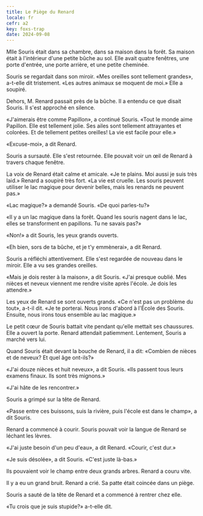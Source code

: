 ```yaml
---
title: Le Piège du Renard
locale: fr
cefr: a2
key: foxs-trap
date: 2024-09-08
---
```


Mlle Souris était dans sa chambre, dans sa maison dans la forêt. Sa maison était à l'intérieur d'une petite bûche au sol. Elle avait quatre fenêtres, une porte d'entrée, une porte arrière, et une petite cheminée.

Souris se regardait dans son miroir. «Mes oreilles sont tellement grandes», a-t-elle dit tristement. «Les autres animaux se moquent de moi.» Elle a soupiré.

Dehors, M. Renard passait près de la bûche. Il a entendu ce que disait Souris. Il s'est approché en silence.

«J'aimerais être comme Papillon», a continué Souris. «Tout le monde aime Papillon. Elle est tellement jolie. Ses ailes sont tellement attrayantes et colorées. Et de tellement petites oreilles! La vie est facile pour elle.»

«Excuse-moi», a dit Renard.

Souris a sursauté. Elle s'est retournée. Elle pouvait voir un œil de Renard à travers chaque fenêtre.

La voix de Renard était calme et amicale. «Je te plains. Moi aussi je suis très laid.» Renard a soupiré très fort. «La vie est cruelle. Les souris peuvent utiliser le lac magique pour devenir belles, mais les renards ne peuvent pas.»

«Lac magique?» a demandé Souris. «De quoi parles-tu?»

«Il y a un lac magique dans la forêt. Quand les souris nagent dans le lac, elles se transforment en papillons. Tu ne savais pas?»

«Non!» a dit Souris, les yeux grands ouverts.

«Eh bien, sors de ta bûche, et je t'y emmènerai», a dit Renard.

Souris a réfléchi attentivement. Elle s'est regardée de nouveau dans le miroir. Elle a vu ses grandes oreilles.

«Mais je dois rester à la maison», a dit Souris. «J'ai presque oublié. Mes nièces et neveux viennent me rendre visite après l'école. Je dois les attendre.»

Les yeux de Renard se sont ouverts grands. «Ce n'est pas un problème du tout», a-t-il dit. «Je te porterai. Nous irons d'abord à l'École des Souris. Ensuite, nous irons tous ensemble au lac magique.»

Le petit cœur de Souris battait vite pendant qu'elle mettait ses chaussures. Elle a ouvert la porte. Renard attendait patiemment. Lentement, Souris a marché vers lui.

Quand Souris était devant la bouche de Renard, il a dit: «Combien de nièces et de neveux? Et quel âge ont-ils?»

«J'ai douze nièces et huit neveux», a dit Souris. «Ils passent tous leurs examens finaux. Ils sont très mignons.»

«J'ai hâte de les rencontrer.»

Souris a grimpé sur la tête de Renard.

«Passe entre ces buissons, suis la rivière, puis l'école est dans le champ», a dit Souris.

Renard a commencé à courir. Souris pouvait voir la langue de Renard se léchant les lèvres.

«J'ai juste besoin d'un peu d'eau», a dit Renard. «Courir, c'est dur.»

«Je suis désolée», a dit Souris. «C'est juste là-bas.»

Ils pouvaient voir le champ entre deux grands arbres. Renard a couru vite.

Il y a eu un grand bruit. Renard a crié. Sa patte était coincée dans un piège.

Souris a sauté de la tête de Renard et a commencé à rentrer chez elle.

«Tu crois que je suis stupide?» a-t-elle dit.